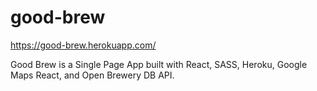 # good-brew

https://good-brew.herokuapp.com/

Good Brew is a Single Page App built with React, SASS, Heroku, Google Maps React, and Open Brewery DB API.
